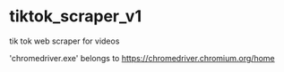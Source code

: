 # tiktok_scraper_v1
tik tok web scraper for videos

'chromedriver.exe' belongs to https://chromedriver.chromium.org/home
